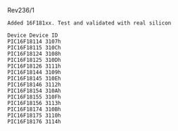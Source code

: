 Rev236/1

    Added 16F181xx. Test and validated with real silicon

    Device Device ID
    PIC16F18114 3107h
    PIC16F18115 310Ch
    PIC16F18124 3108h
    PIC16F18125 310Dh
    PIC16F18126 3111h
    PIC16F18144 3109h
    PIC16F18145 310Eh
    PIC16F18146 3112h
    PIC16F18154 310Ah
    PIC16F18155 310Fh
    PIC16F18156 3113h
    PIC16F18174 310Bh
    PIC16F18175 3110h
    PIC16F18176 3114h
